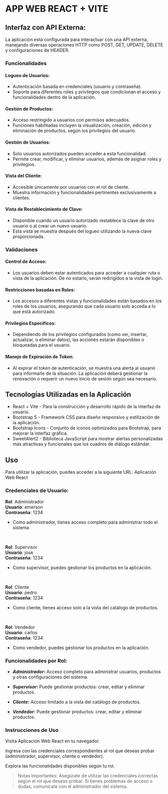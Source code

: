 # APP WEB REACT + VITE

## Interfaz con API Externa:
La aplicación está configurada para interactuar con una API externa, manejando diversas operaciones HTTP como POST, GET, UPDATE, DELETE y configuraciones de HEADER.

### Funcionalidades
#### Logueo de Usuarios:
- Autenticación basada en credenciales (usuario y contraseña).
- Soporte para diferentes roles y privilegios que condicionan el acceso y funcionalidades dentro de la aplicación.

#### Gestión de Productos:
- Acceso restringido a usuarios con permisos adecuados.
- Funciones habilitadas incluyen la visualización, creación, edición y eliminación de productos, según los privilegios del usuario.

#### Gestión de Usuarios:
- Solo usuarios autorizados pueden acceder a esta funcionalidad.
- Permite crear, modificar, y eliminar usuarios, además de asignar roles y privilegios.

#### Vista del Cliente:
- Accesible únicamente por usuarios con el rol de cliente.
- Muestra información y funcionalidades pertinentes exclusivamente a clientes.

#### Vista de Restablecimiento de Clave:
- Disponible cuando un usuario autorizado restablece la clave de otro usuario o al crear un nuevo usuario.
- Esta vista se muestra después del logueo utilizando la nueva clave proporcionada.

### Validaciones

#### Control de Acceso:
- Los usuarios deben estar autenticados para acceder a cualquier ruta o vista de la aplicación. De no estarlo, serán redirigidos a la vista de login.

#### Restricciones basadas en Roles:
- Los accesos a diferentes vistas y funcionalidades están basados en los roles de los usuarios, asegurando que cada usuario solo acceda a lo que está autorizado.

#### Privilegios Específicos:
- Dependiendo de los privilegios configurados (como ver, insertar, actualizar, o eliminar datos), las acciones estarán disponibles o bloqueadas para el usuario.

#### Manejo de Expiración de Token:
- Al expirar el token de autenticación, se muestra una alerta al usuario para informarle de la situación. La aplicación deberá gestionar la renovación o requerir un nuevo inicio de sesión según sea necesario.

## Tecnologías Utilizadas en la Aplicación
- React + Vite - Para la construcción y desarrollo rápido de la interfaz de usuario.
- Bootstrap 5 - Framework CSS para diseño responsivo y estilización de la aplicación.
- Bootstrap Icons - Conjunto de íconos optimizados para Bootstrap, para mejorar la interfaz gráfica.
- SweetAlert2 - Biblioteca JavaScript para mostrar alertas personalizadas más atractivas y funcionales que los cuadros de diálogo estándar.

## Uso
<p>Para utilizar la aplicación, puedes acceder a la siguiente URL: Aplicación Web React </p>

### Credenciales de Usuario:
**Rol**: Administrador <br/>
**Usuario**: emerson <br/>
**Contraseña**: 1234 <br/>
- Como administrador, tienes acceso completo para administrar todo el sistema.
  
<br/>

**Rol**: Supervisor <br/>
**Usuario**: jose <br/>
**Contraseña**: 1234 <br/>
- Como supervisor, puedes gestionar los productos en la aplicación.
  
<br/>

**Rol**: Cliente <br/>
**Usuario**: pedro <br/>
**Contraseña**: 1234 <br/>
- Como cliente, tienes acceso solo a la vista del catálogo de productos.

<br/>

**Rol**: Vendedor <br/>
**Usuario**: carlos <br/>
**Contraseña**: 1234 <br/>
- Como vendedor, puedes gestionar los productos en la aplicación.

### Funcionalidades por Rol:
- ***Administrador:***   Acceso completo para administrar usuarios, productos y otras configuraciones del sistema.

- ***Supervisor:*** Puede gestionar productos: crear, editar y eliminar productos.

- ***Cliente:*** Acceso limitado a la vista del catálogo de productos.

- ***Vendedor:*** Puede gestionar productos: crear, editar y eliminar productos.

### Instrucciones de Uso
Visita Aplicación Web React en tu navegador.

Ingresa con las credenciales correspondientes al rol que deseas probar (administrador, supervisor, cliente o vendedor).

Explora las funcionalidades disponibles según tu rol.

>Notas Importantes:
Asegúrate de utilizar las credenciales correctas según el rol que deseas probar.
Si tienes problemas de acceso o dudas, comunícate con el administrador del sistema.
